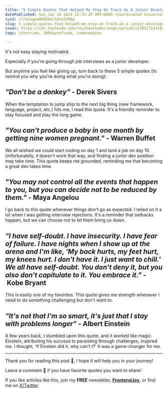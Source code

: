 ```yaml
---
title: "5 Simple Quotes That Helped Me Stay On Track As A Junior Developer And Land My Dream Job"
datePublished: Sun Jan 14 2024 22:33:29 GMT+0000 (Coordinated Universal Time)
cuid: clre2oqpw00020alh2ek5388p
slug: 5-simple-quotes-that-helped-me-stay-on-track-as-a-junior-developer-and-land-my-dream-job
cover: https://cdn.hashnode.com/res/hashnode/image/upload/v1705271431947/6408ab48-19b4-48b3-a7d8-0da40f1416b9.jpeg
tags: interview, 100daysofcode, codenewbies

---
```


It's not easy staying motivated.

Especially if you're going through job interviews as a junior developer.

But anytime you feel like giving up, turn back to these 5 simple quotes (to remind you why you're doing what you're doing):

## _"Don't be a donkey"_ - Derek Sivers

When the temptation to jump ship to the next big thing (new framework, language, project, etc.) hits me, I read this quote. It's a friendly reminder to stay focused and play the long game.

## _"You can't produce a baby in one month by getting nine women pregnant."_ - Warren Buffet

We all wished we could start coding on day 1 and land a job on day 10. Unfortunately, it doesn't work that way, and finding a junior dev position may take time. This quote keeps me grounded, reminding me that becoming a great dev takes time.

## _"You may not control all the events that happen to you, but you can decide not to be reduced by them."_ - Maya Angelou

I go back to this quote whenever things don't go as expected. I relied on it a lot when I was getting interview rejections. It's a reminder that setbacks happen, but we can choose not to let them bring us down.

## _"I have self-doubt. I have insecurity. I have fear of failure. I have nights when I show up at the arena and I'm like, 'My back hurts, my feet hurt, my knees hurt. I don't have it. I just want to chill.' We all have self-doubt. You don't deny it, but you also don't capitulate to it. You embrace it."_ - Kobe Bryant

This is easily one of my favorites. This quote gives me strength whenever I need to do something challenging but don't want to.

## _"It's not that I'm so smart, it's just that I stay with problems longer"_ - Albert Einstein

A few years back, I stumbled upon this quote, and it worked like magic. Einstein, attributing his success to persisting through challenges, inspired me. I thought, 'If Einstein did it, why can't I?' It was a game-changer for me.

---

Thank you for reading this post 🙏, I hope it will help you in your journey!

Leave a comment 📩 if you have favorite quotes you want to share!

If you like articles like this, join my **FREE** newsletter, **[FrontendJoy](https://frontendjoy.substack.com/)**, or find me on [X/Twitter](https://twitter.com/_ndeyefatoudiop).